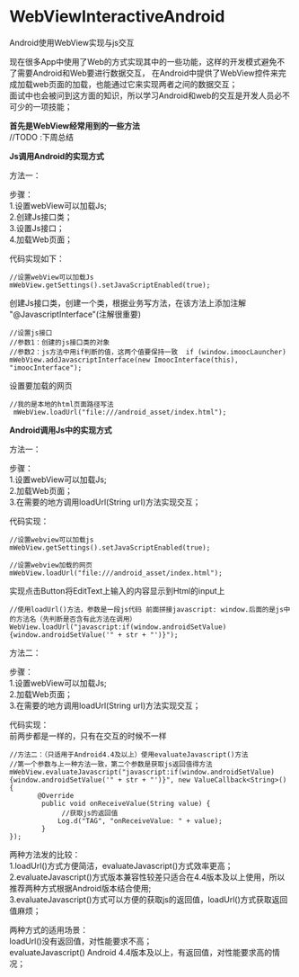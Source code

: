 # WebViewInteractiveAndroid
Android使用WebView实现与js交互<br/>

现在很多App中使用了Web的方式实现其中的一些功能，这样的开发模式避免不了需要Android和Web要进行数据交互，
在Android中提供了WebView控件来完成加载web页面的加载，也能通过它来实现两者之间的数据交互；<br/>
面试中也会被问到这方面的知识，所以学习Android和web的交互是开发人员必不可少的一项技能；<br/>

**首先是WebView经常用到的一些方法**<br/>
//TODO :下周总结

**Js调用Android的实现方式**<br/>

方法一：<br/>

步骤：<br/>
1.设置webView可以加载Js;<br/>
2.创建Js接口类；<br/>
3.设置Js接口；<br/>
4.加载Web页面；<br/>

代码实现如下：
    
    //设置webView可以加载Js
    mWebView.getSettings().setJavaScriptEnabled(true);
创建Js接口类，创建一个类，根据业务写方法，在该方法上添加注解 "@JavascriptInterface"(注解很重要)


    //设置js接口
    //参数1：创建的js接口类的对象
    //参数2：js方法中用if判断的值，这两个值要保持一致  if (window.imoocLauncher)
    mWebView.addJavascriptInterface(new ImoocInterface(this), "imoocInterface");
    
设置要加载的网页
    
    //我的是本地的html页面路径写法
     mWebView.loadUrl("file:///android_asset/index.html");

**Android调用Js中的实现方式**<br/>

方法一：<br/>

步骤：<br/>
1.设置webView可以加载Js;<br/>
2.加载Web页面；<br/>
3.在需要的地方调用loadUrl(String url)方法实现交互；<br/>

代码实现：
    
    //设置webview可以加载js
    mWebView.getSettings().setJavaScriptEnabled(true);
    
    //设置webview加载的网页
    mWebView.loadUrl("file:///android_asset/index.html");
实现点击Button将EditText上输入的内容显示到Html的input上<br/>
    
    //使用loadUrl()方法，参数是一段js代码 前面拼接javascript: window.后面的是js中的方法名（先判断是否含有此方法在调用）
    WebView.loadUrl("javascript:if(window.androidSetValue){window.androidSetValue('" + str + "')}");
    
方法二：

步骤：<br/>
1.设置webView可以加载Js;<br/>
2.加载Web页面；<br/>
3.在需要的地方调用loadUrl(String url)方法实现交互；<br/>

代码实现：<br/>
前两步都是一样的，只有在交互的时候不一样<br/>
    
    //方法二：（只适用于Android4.4及以上）使用evaluateJavascript()方法
    //第一个参数与上一种方法一致，第二个参数是获取js返回值得方法
    mWebView.evaluateJavascript("javascript:if(window.androidSetValue){window.androidSetValue('" + str + "')}", new ValueCallback<String>() {
           @Override
            public void onReceiveValue(String value) {
                 //获取js的返回值
                Log.d("TAG", "onReceiveValue: " + value);
            }
    });
    
两种方法发的比较：<br/>
1.loadUrl()方式方便简洁，evaluateJavascript()方式效率更高；<br/>
2.evaluateJavascript()方式版本兼容性较差只适合在4.4版本及以上使用，所以推荐两种方式根据Android版本结合使用;<br/>
3.evaluateJavascript()方式可以方便的获取js的返回值，loadUrl()方式获取返回值麻烦；<br/>

两种方式的适用场景：<br/>
loadUrl()没有返回值，对性能要求不高；<br/>
evaluateJavascript() Android 4.4版本及以上，有返回值，对性能要求高的情况；<br/>



